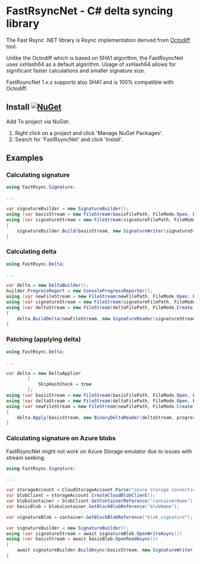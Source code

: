 # FastRsyncNet - C# delta syncing library

The Fast Rsync .NET library is Rsync implementation derived from [Octodiff](https://github.com/OctopusDeploy/Octodiff) tool.

Unlike the Octodiff which is based on SHA1 algorithm, the FastRsyncNet uses xxHash64 as a default algorithm.
Usage of xxHash64 allows for significant faster calculations and smaller signature size.

FastRsyncNet 1.x.x supports also SHA1 and is 100% compatible with Octodiff.

## Install [![NuGet](https://img.shields.io/nuget/v/FastRsyncNet.svg?style=flat)](https://www.nuget.org/packages/FastRsyncNet/)
Add To project via NuGet:  
1. Right click on a project and click 'Manage NuGet Packages'.  
2. Search for 'FastRsyncNet' and click 'Install'.  

## Examples

### Calculating signature

```csharp
using FastRsync.Signature;

...

var signatureBuilder = new SignatureBuilder();
using (var basisStream = new FileStream(basisFilePath, FileMode.Open, FileAccess.Read, FileShare.Read))
using (var signatureStream = new FileStream(signatureFilePath, FileMode.Create, FileAccess.Write, FileShare.Read))
{
    signatureBuilder.Build(basisStream, new SignatureWriter(signatureStream));
}
```

### Calculating delta

```csharp
using FastRsync.Delta;

...

var delta = new DeltaBuilder();
builder.ProgressReport = new ConsoleProgressReporter();
using (var newFileStream = new FileStream(newFilePath, FileMode.Open, FileAccess.Read, FileShare.Read))
using (var signatureStream = new FileStream(signatureFilePath, FileMode.Open, FileAccess.Read, FileShare.Read))
using (var deltaStream = new FileStream(deltaFilePath, FileMode.Create, FileAccess.Write, FileShare.Read))
{
    delta.BuildDelta(newFileStream, new SignatureReader(signatureStream, delta.ProgressReporter), new AggregateCopyOperationsDecorator(new BinaryDeltaWriter(deltaStream)));
}
```

### Patching (applying delta)

```csharp
using FastRsync.Delta;

...

var delta = new DeltaApplier
        {
            SkipHashCheck = true
        };
using (var basisStream = new FileStream(basisFilePath, FileMode.Open, FileAccess.Read, FileShare.Read))
using (var deltaStream = new FileStream(deltaFilePath, FileMode.Open, FileAccess.Read, FileShare.Read))
using (var newFileStream = new FileStream(newFilePath, FileMode.Create, FileAccess.ReadWrite, FileShare.Read))
{
    delta.Apply(basisStream, new BinaryDeltaReader(deltaStream, progressReporter), newFileStream);
}
```
### Calculating signature on Azure blobs

FastRsyncNet might not work on Azure Storage emulator due to issues with stream seeking.

```csharp
using FastRsync.Signature;

...

var storageAccount = CloudStorageAccount.Parse("azure storage connectionstring");
var blobClient = storageAccount.CreateCloudBlobClient();
var blobsContainer = blobClient.GetContainerReference("containerName");
var basisBlob = blobsContainer.GetBlockBlobReference("blobName");

var signatureBlob = container.GetBlockBlobReference("blob_signature");

var signatureBuilder = new SignatureBuilder();
using (var signatureStream = await signatureBlob.OpenWriteAsync())
using (var basisStream = await basisBlob.OpenReadAsync())
{
    await signatureBuilder.BuildAsync(basisStream, new SignatureWriter(signatureStream));
}
```

